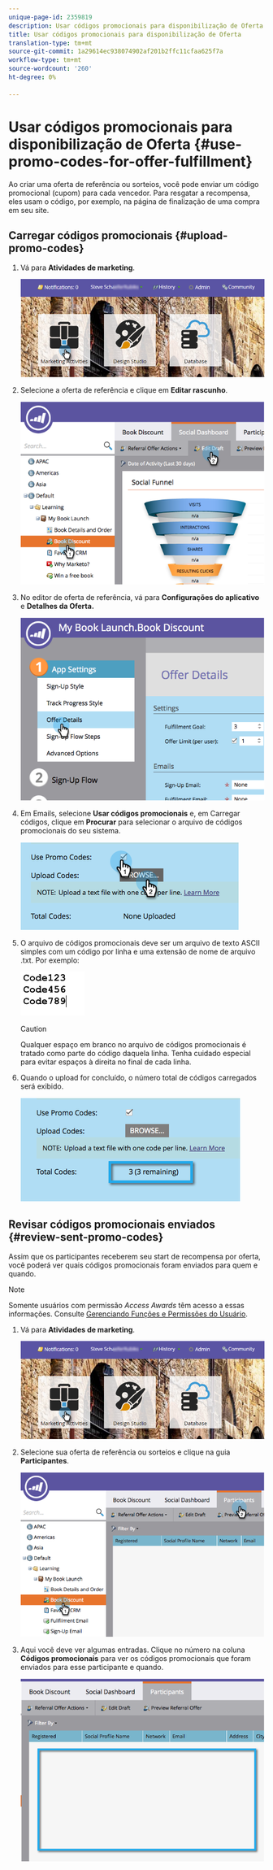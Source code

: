 ```yaml
---
unique-page-id: 2359819
description: Usar códigos promocionais para disponibilização de Oferta - Documentos do Marketing - Documentação do produto
title: Usar códigos promocionais para disponibilização de Oferta
translation-type: tm+mt
source-git-commit: 1a29614ec938074902af201b2ffc11cfaa625f7a
workflow-type: tm+mt
source-wordcount: '260'
ht-degree: 0%

---
```



# Usar códigos promocionais para disponibilização de Oferta {#use-promo-codes-for-offer-fulfillment}

Ao criar uma oferta de referência ou sorteios, você pode enviar um código promocional (cupom) para cada vencedor. Para resgatar a recompensa, eles usam o código, por exemplo, na página de finalização de uma compra em seu site.

## Carregar códigos promocionais {#upload-promo-codes}

1. Vá para **Atividades de marketing**.

   ![](assets/login-marketing-activities-2.png)

1. Selecione a oferta de referência e clique em **Editar rascunho**.

   ![](assets/image2015-4-22-11-3a16-3a45.png)

1. No editor de oferta de referência, vá para **Configurações do aplicativo** e **Detalhes da Oferta.**

   ![](assets/image2015-4-22-11-3a23-3a39.png)

1. Em Emails, selecione **Usar códigos promocionais** e, em Carregar códigos, clique em **Procurar** para selecionar o arquivo de códigos promocionais do seu sistema.

   ![](assets/image2015-4-22-12-3a52-3a43.png)

1. O arquivo de códigos promocionais deve ser um arquivo de texto ASCII simples com um código por linha e uma extensão de nome de arquivo .txt. Por exemplo:

   ![](assets/image2015-4-22-13-3a2-3a23.png)

   >[!CAUTION]
   >
   >
   >Qualquer espaço em branco no arquivo de códigos promocionais é tratado como parte do código daquela linha. Tenha cuidado especial para evitar espaços à direita no final de cada linha.

1. Quando o upload for concluído, o número total de códigos carregados será exibido.

   ![](assets/image2015-4-22-13-3a8-3a31.png)

## Revisar códigos promocionais enviados {#review-sent-promo-codes}

Assim que os participantes receberem seu start de recompensa por oferta, você poderá ver quais códigos promocionais foram enviados para quem e quando.

>[!NOTE]
>
>Somente usuários com permissão *Access Awards* têm acesso a essas informações. Consulte [Gerenciando Funções e Permissões do Usuário](../../../../product-docs/administration/users-and-roles/managing-user-roles-and-permissions.md).

1. Vá para **Atividades de marketing**.

   ![](assets/login-marketing-activities-2.png)

1. Selecione sua oferta de referência ou sorteios e clique na guia **Participantes**.

   ![](assets/image2015-4-22-11-3a36-3a22.png)

1. Aqui você deve ver algumas entradas. Clique no número na coluna **Códigos promocionais** para ver os códigos promocionais que foram enviados para esse participante e quando.

   ![](assets/image2015-4-22-11-3a36-3a43.png)
